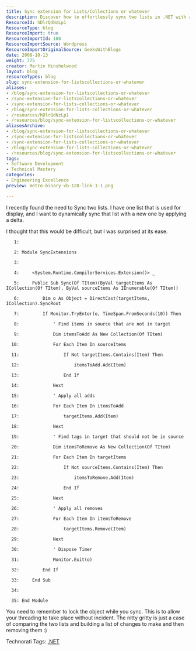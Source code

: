 ```yaml
---
title: Sync extension for Lists/Collections or whatever
description: Discover how to effortlessly sync two lists in .NET with a simple extension method. Enhance your coding skills and streamline your data management!
ResourceId: hDlrQdNzLp1
ResourceType: blog
ResourceImport: true
ResourceImportId: 188
ResourceImportSource: Wordpress
ResourceImportOriginalSource: GeeksWithBlogs
date: 2008-10-13
weight: 775
creator: Martin Hinshelwood
layout: blog
resourceTypes: blog
slug: sync-extension-for-listscollections-or-whatever
aliases:
- /blog/sync-extension-for-listscollections-or-whatever
- /sync-extension-for-listscollections-or-whatever
- /sync-extension-for-lists-collections-or-whatever
- /blog/sync-extension-for-lists-collections-or-whatever
- /resources/hDlrQdNzLp1
- /resources/blog/sync-extension-for-listscollections-or-whatever
aliasesArchive:
- /blog/sync-extension-for-listscollections-or-whatever
- /sync-extension-for-listscollections-or-whatever
- /sync-extension-for-lists-collections-or-whatever
- /blog/sync-extension-for-lists-collections-or-whatever
- /resources/blog/sync-extension-for-listscollections-or-whatever
tags:
- Software Development
- Technical Mastery
categories:
- Engineering Excellence
preview: metro-binary-vb-128-link-1-1.png

---
```

I recently found the need to Sync two lists. I have one list that is used for display, and I want to dynamically sync that list with a new one by applying a delta.

I thought that this would be difficult, but I was surprised at its ease.

```
   1: 
```

```
   2: Module SyncExtensions
```

```
   3: 
```

```
   4:     <System.Runtime.CompilerServices.Extension()> _
```

```
   5:     Public Sub Sync(Of TItem)(ByVal targetItems As ICollection(Of TItem), ByVal sourceItems As IEnumerable(Of TItem))
```

```
   6:         Dim o As Object = DirectCast(targetItems, ICollection).SyncRoot
```

```
   7:         If Monitor.TryEnter(o, TimeSpan.FromSeconds(10)) Then
```

```
   8:             ' Find items in source that are not in target
```

```
   9:             Dim itemsToAdd As New Collection(Of TItem)
```

```
  10:             For Each Item In sourceItems
```

```
  11:                 If Not targetItems.Contains(Item) Then
```

```
  12:                     itemsToAdd.Add(Item)
```

```
  13:                 End If
```

```
  14:             Next
```

```
  15:             ' Apply all adds
```

```
  16:             For Each Item In itemsToAdd
```

```
  17:                 targetItems.Add(Item)
```

```
  18:             Next
```

```
  19:             ' Find tags in target that should not be in source
```

```
  20:             Dim itemsToRemove As New Collection(Of TItem)
```

```
  21:             For Each Item In targetItems
```

```
  22:                 If Not sourceItems.Contains(Item) Then
```

```
  23:                     itemsToRemove.Add(Item)
```

```
  24:                 End If
```

```
  25:             Next
```

```
  26:             ' Apply all removes
```

```
  27:             For Each Item In itemsToRemove
```

```
  28:                 targetItems.Remove(Item)
```

```
  29:             Next
```

```
  30:             ' Dispose Timer
```

```
  31:             Monitor.Exit(o)
```

```
  32:         End If
```

```
  33:     End Sub
```

```
  34: 
```

```
  35: End Module
```

You need to remember to lock the object while you sync. This is to allow your threading to take place without incident. The nitty gritty is just a case of comparing the two lists and building a list of changes to make and then removing them :)

Technorati Tags: [.NET](http://technorati.com/tags/.NET)
